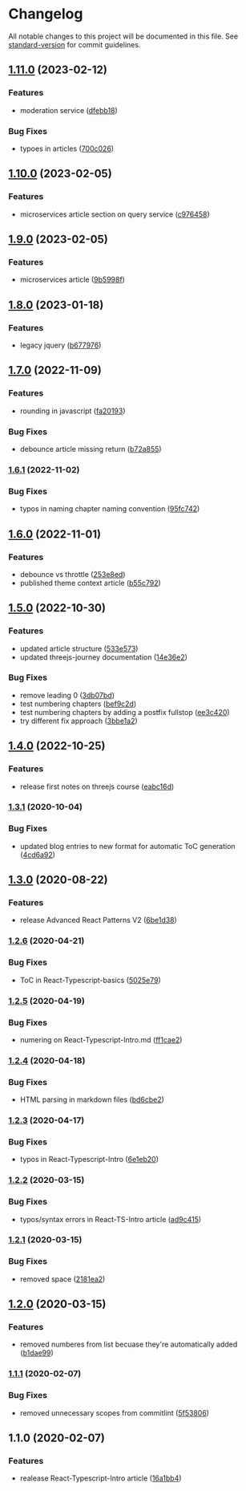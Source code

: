 # Changelog

All notable changes to this project will be documented in this file. See [standard-version](https://github.com/conventional-changelog/standard-version) for commit guidelines.

## [1.11.0](https://github.com/polaroidkidd/blog/compare/v1.10.0...v1.11.0) (2023-02-12)


### Features

* moderation service ([dfebb18](https://github.com/polaroidkidd/blog/commit/dfebb1810d728e561c58bafea2f1f493a897abb3))


### Bug Fixes

* typoes in articles ([700c026](https://github.com/polaroidkidd/blog/commit/700c026bd20e5e84d9f1ae6eab4145fcf1edf94b))

## [1.10.0](https://github.com/polaroidkidd/blog/compare/v1.9.0...v1.10.0) (2023-02-05)


### Features

* microservices article section on query service ([c976458](https://github.com/polaroidkidd/blog/commit/c976458e5599ab4e6b707aece748d1778f181d9e))

## [1.9.0](https://github.com/polaroidkidd/blog/compare/v1.8.0...v1.9.0) (2023-02-05)


### Features

* microservices article ([9b5998f](https://github.com/polaroidkidd/blog/commit/9b5998f11fed779e0a23f8e2ccd0c16f2f6ec966))

## [1.8.0](https://github.com/polaroidkidd/blog/compare/v1.7.0...v1.8.0) (2023-01-18)


### Features

* legacy jquery ([b677976](https://github.com/polaroidkidd/blog/commit/b677976705a1606a9c185e8b1e61d23ab6df234f))

## [1.7.0](https://github.com/polaroidkidd/blog/compare/v1.6.1...v1.7.0) (2022-11-09)


### Features

* rounding in javascript ([fa20193](https://github.com/polaroidkidd/blog/commit/fa2019370d92f2b8f3882326cd51cb45c50331af))


### Bug Fixes

* debounce article missing return ([b72a855](https://github.com/polaroidkidd/blog/commit/b72a8555e6d0aefd0b3ad57877b0ef248bbac711))

### [1.6.1](https://github.com/polaroidkidd/blog/compare/v1.6.0...v1.6.1) (2022-11-02)


### Bug Fixes

* typos in naming chapter naming convention ([95fc742](https://github.com/polaroidkidd/blog/commit/95fc7422945813326dac737673c834db0c8e7157))

## [1.6.0](https://github.com/polaroidkidd/blog/compare/v1.5.0...v1.6.0) (2022-11-01)


### Features

* debounce vs throttle ([253e8ed](https://github.com/polaroidkidd/blog/commit/253e8edc21215a0926d68fdc6866d6f33dcdd0b5))
* published theme context article ([b55c792](https://github.com/polaroidkidd/blog/commit/b55c79248ea51dbe2876f80f65611cd66c9b1003))

## [1.5.0](https://github.com/polaroidkidd/blog/compare/v1.4.0...v1.5.0) (2022-10-30)


### Features

* updated article structure ([533e573](https://github.com/polaroidkidd/blog/commit/533e573dd8c8c153d4e952d62bf9096bad6c4fca))
* updated threejs-journey documentation ([14e36e2](https://github.com/polaroidkidd/blog/commit/14e36e201f7d9f9166842ec05f45547b583c85a1))


### Bug Fixes

* remove leading 0 ([3db07bd](https://github.com/polaroidkidd/blog/commit/3db07bd71e521152f41928420a185d625514e01d))
* test numbering chapters ([bef9c2d](https://github.com/polaroidkidd/blog/commit/bef9c2d843bee904f3530e6244fafa160393b609))
* test numbering chapters by adding a postfix fullstop ([ee3c420](https://github.com/polaroidkidd/blog/commit/ee3c42015fa61b998ec7eda43db4f8895f0c8020))
* try different fix approach ([3bbe1a2](https://github.com/polaroidkidd/blog/commit/3bbe1a28d97be4face2727960b95a3d4e43e39ac))

## [1.4.0](https://github.com/polaroidkidd/blog/compare/v1.3.1...v1.4.0) (2022-10-25)


### Features

* release first notes on threejs course ([eabc16d](https://github.com/polaroidkidd/blog/commit/eabc16d878bcc190ecaea938c8df4877e4a4046c))

### [1.3.1](https://github.com/polaroidkidd/blog/compare/v1.3.0...v1.3.1) (2020-10-04)


### Bug Fixes

* updated blog entries to new format for automatic ToC generation ([4cd6a92](https://github.com/polaroidkidd/blog/commit/4cd6a9262221875a81272550049262466edc6a10))

## [1.3.0](https://github.com/polaroidkidd/blog/compare/v1.2.6...v1.3.0) (2020-08-22)


### Features

* release Advanced React Patterns V2 ([6be1d38](https://github.com/polaroidkidd/blog/commit/6be1d38a2847a46d681c48e5d01ed291c98af2b4))

### [1.2.6](https://github.com/polaroidkidd/blog/compare/v1.2.5...v1.2.6) (2020-04-21)


### Bug Fixes

* ToC in React-Typescript-basics ([5025e79](https://github.com/polaroidkidd/blog/commit/5025e79d6b6d5c9707fd686fdeed292c5fc94d93))

### [1.2.5](https://github.com/polaroidkidd/blog/compare/v1.2.4...v1.2.5) (2020-04-19)


### Bug Fixes

* numering on React-Typescript-Intro.md ([ff1cae2](https://github.com/polaroidkidd/blog/commit/ff1cae25b601d571be427ab508ab61a4d364fac7))

### [1.2.4](https://github.com/polaroidkidd/blog/compare/v1.2.3...v1.2.4) (2020-04-18)


### Bug Fixes

* HTML parsing in markdown files ([bd6cbe2](https://github.com/polaroidkidd/blog/commit/bd6cbe234f4588762237500dac3a70e1d94dfff8))

### [1.2.3](https://github.com/polaroidkidd/blog/compare/v1.2.2...v1.2.3) (2020-04-17)


### Bug Fixes

* typos in React-Typescript-Intro ([6e1eb20](https://github.com/polaroidkidd/blog/commit/6e1eb20553880cd60d4eb9d18239af1e8a42c779))

### [1.2.2](https://github.com/polaroidkidd/blog/compare/v1.2.1...v1.2.2) (2020-03-15)


### Bug Fixes

* typos/syntax errors in React-TS-Intro article ([ad9c415](https://github.com/polaroidkidd/blog/commit/ad9c415ab8593ccd366382037c3b3d85b673d45c))

### [1.2.1](https://github.com/polaroidkidd/blog/compare/v1.2.0...v1.2.1) (2020-03-15)


### Bug Fixes

* removed space ([2181ea2](https://github.com/polaroidkidd/blog/commit/2181ea2f4faec5910189fe4e5f0d121ae2425640))

## [1.2.0](https://github.com/polaroidkidd/blog/compare/v1.1.1...v1.2.0) (2020-03-15)


### Features

* removed numberes from list becuase they're automatically added ([b1dae99](https://github.com/polaroidkidd/blog/commit/b1dae994330b1014cffa97f3f7195d2991ba38ed))

### [1.1.1](https://github.com/polaroidkidd/blog/compare/v1.1.0...v1.1.1) (2020-02-07)


### Bug Fixes

* removed unnecessary scopes from commitlint ([5f53806](https://github.com/polaroidkidd/blog/commit/5f5380627a3d6cf97bf51ffe958d843506b2bf91))

## 1.1.0 (2020-02-07)


### Features

* realease React-Typescript-Intro article ([16a1bb4](https://github.com/polaroidkidd/blog/commit/16a1bb469a8139cb9383f5ae5280e42fe63807ba))

